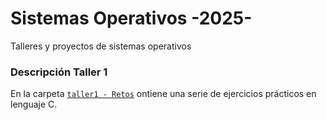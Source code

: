# Sistemas Operativos -2025-

Talleres y proyectos de sistemas operativos 

### Descripción Taller 1 
En la carpeta [`taller1 - Retos`](./taller1) ontiene una serie de ejercicios prácticos en lenguaje C.
